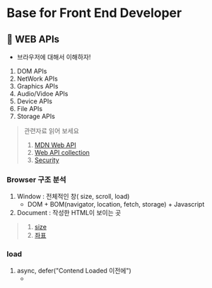 # Base for Front End Developer

## 🌟 WEB APIs

- 브라우저에 대해서 이해하자!

1. DOM APIs
2. NetWork APIs
3. Graphics APIs
4. Audio/Vidoe APIs
5. Device APIs
6. File APIs
7. Storage APIs

> 관련자료 읽어 보세요
>
> 1. [MDN Web API](https://developer.mozilla.org/en-US/docs/Learn/JavaScript/Client-side_web_APIs/Introduction)
> 2. [Web API collection](https://developer.mozilla.org/en-US/docs/Web/API)
> 3. [Security](https://www.thoughtco.com/what-javascript-cannot-do-2037666)

### Browser 구조 분석

1. Window : 전체적인 창( size, scroll, load)
   - DOM + BOM(navigator, location, fetch, storage) + Javascript
2. Document : 작성한 HTML이 보이는 곳

> 1.  [size](https://nomadgeoniljang.github.io/2020-front-101/window-size/)
> 2.  [좌표](https://nomadgeoniljang.github.io/2020-front-101/window-position)

### load

1. async, defer("Contend Loaded 이전에")
   - <script src="" defer or async>
2. window.addEventListener("load",()=>{})
   - 모든리소스 로딩 (image, css, js...etc)
   - "DOMContentLoaded" : only HTML
   - "beforeunload" - 페이지에서 나갈떄 발생
   - "unload" - resource is being unload

### PROJECT

- [project1](https://nomadgeoniljang.github.io/2020-front-101/project1-coordinates/)
- [project2](https://nomadgeoniljang.github.io/2020-front-101/project2-rabbits/)

## 💥 DOM 정복하자!

- [DOM](https://developer.mozilla.org/en-US/docs/Web/API/Document_Object_Model/Introduction)
- [DOM API](https://developer.mozilla.org/en-US/docs/Web/API/HTML_DOM_API)

1. Document Object Model
   - 브라우저는 HTML tag를 분석해서 Node로 만든다 -> DOM Tree🌴 를 만든다!!!.
   - HTML tag는 그와 같은 엘레먼드가 있다. (Memory에 저장이 된다.)
   - Event Target <- Node <- (Document, Element(HTMLElement), Text)

### 1️⃣ Node

- [Node](https://developer.mozilla.org/en-US/docs/Web/API/Node)
- [Event Target](https://developer.mozilla.org/en-US/docs/Web/API/EventTarget)

1. 모든 노드는 이벤트 타겟이다.
   - addEventListener()
   - removeEventListener()
   - dispatchEvent()

### 2️⃣ CSSOM

- [CSSOM](https://developer.mozilla.org/en-US/docs/Web/API/CSS_Object_Model)

1. (HTML)DOM + CSS(external, embedded, inline, user-aget stylesheet) = CSSON
   - compute styles based on CSS cascading rules

![CSSOM](https://raw.githubusercontent.com/nomadGeonilJang/2020-front-101/master/images/csson.png)

### 3️⃣ ⚜️ 성능보장 렌더링 순서!!!

1. Critical rendering path
   [css trigger](http://csstriggers.com)

   - request/response -> loading ->scripting -> redering -> layout -> painting

   1. Construction : time to first render
      - 불필요한 태그⬇️ + CSS⬇️
      - DOM + CSSOM + RenderTree
   2. Operation

      - Paint를 자주 발생하지 않게 만든다!!!
      - Composition만 발생할 수 있도록 한다.

      - Layer 별로 준비를 한다!
        - 브라우저가 스스로 성능을 개선하기 위해서 - 전체 적인 web을 그리는 것이아니라 layer만 그리면 된다.
      - Layout(배치) + Paint(각 요소, 비트맵 형태로 만들어서 준비 한다.) + Composition

![render](https://raw.githubusercontent.com/nomadGeonilJang/2020-front-101/master/images/render.png)

## 💥 DOM 정복하자 실전편!

- [Shopping](https://nomadgeoniljang.github.io/2020-front-101/project3-shopping/)
- [FontAwesome](https://fontawesome.com/)
- [CSS Gradient](https://cssgradient.io/)
- [Box Shadow CSS Generator](https://www.cssmatic.com/box-shadow)

### Bubbling and Capturing

- [Bubbling and Capturing](https://developer.mozilla.org/en-US/docs/Learn/JavaScript/Building_blocks/Events#Event_bubbling_and_capture)

1. 버블링이란?
   - 자식에서 부모로 이벤트가 전파되는 현상
   - event.stopPropagation()
   - event.stopImmediatePropagation()
     - 하지만 사용하지 말자!! 다른 사람이 무엇을 하려고 리슨하고 있는거를 무시해버리는 것!!
   - target: 발생시킨 주체
   - currentTarget: this 바로 나를 가르킨다.

### 이벤트 위임 : Delegation
